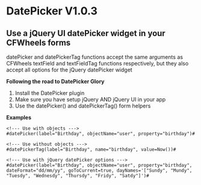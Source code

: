 DatePicker V1.0.3
=================

Use a jQuery UI datePicker widget in your CFWheels forms
--------------------------------------------------------

datePicker and datePickerTag functions accept the same arguments as CFWheels textField and textFieldTag functions respectively, but they also accept all options for the jQuery datePicker widget

**Following the road to DatePicker Glory**

1. Install the DatePicker plugin
2. Make sure you have setup jQuery AND jQuery UI in your app
3. Use the datePicker() and datePickerTag() form helpers

**Examples**
```
<!--- Use with objects --->
#datePicker(label="Birthday", objectName="user", property="birthday")#

<!--- Use without objects --->
#datePickerTag(label="Birthday", name="birthday", value=Now())#

<!--- Use with jQuery datePicker options --->
#datePicker(label="Birthday", objectName="user", property="birthday", dateFormat="dd/mm/yy", goToCurrent=true, dayNames='["Sundy", "Mundy", "Tuesdy", "Wednesdy", "Thursdy", "Fridy", "Satdy"]')#
```
